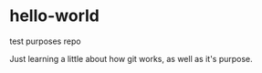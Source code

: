 # hello-world
test purposes repo

Just learning a little about how git works, as well as it's purpose.
